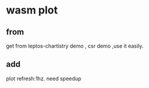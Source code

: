 # wasm plot 
## from
get from leptos-chartistry  demo , csr demo ,use it easily.
## add
plot refresh:1hz. need speedup
